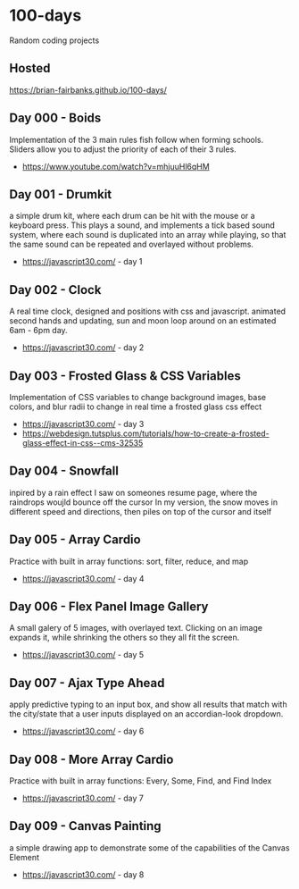 # 100-days
Random coding projects

## Hosted
https://brian-fairbanks.github.io/100-days/


## Day 000 - Boids
  Implementation of the 3 main rules fish follow when forming schools.
  Sliders allow you to adjust the priority of each of their 3 rules.
  - https://www.youtube.com/watch?v=mhjuuHl6qHM 
## Day 001 - Drumkit
  a simple drum kit, where each drum can be hit with the mouse or a keyboard press.
  This plays a sound, and implements a tick based sound system, where each sound is duplicated into an array while playing, so that the same sound can be repeated and overlayed without problems.
 - https://javascript30.com/ - day 1
## Day 002 - Clock
  A real time clock, designed and positions with css and javascript.
  animated second hands and updating, sun and moon loop around on an estimated 6am - 6pm day.
 - https://javascript30.com/ - day 2
## Day 003 - Frosted Glass & CSS Variables
  Implementation of CSS variables to change background images, base colors, and blur radii to change in real time a frosted glass css effect
 - https://javascript30.com/ - day 3
 - https://webdesign.tutsplus.com/tutorials/how-to-create-a-frosted-glass-effect-in-css--cms-32535
## Day 004 - Snowfall
  inpired by a rain effect I saw on someones resume page, where the raindrops woujld bounce off the cursor
  In my version, the snow moves in different speed and directions, then piles on top of the cursor and itself
## Day 005 - Array Cardio
  Practice with built in array functions: sort, filter, reduce, and map
  - https://javascript30.com/ - day 4
## Day 006 - Flex Panel Image Gallery
  A small galery of 5 images, with overlayed text.
  Clicking on an image expands it, while shrinking the others so they all fit the screen.
- https://javascript30.com/ - day 5
## Day 007 - Ajax Type Ahead
  apply predictive typing to an input box, and show all results that match with the city/state that a user inputs
  displayed on an accordian-look dropdown.
- https://javascript30.com/ - day 6
## Day 008 - More Array Cardio
  Practice with built in array functions: Every, Some, Find, and Find Index
- https://javascript30.com/ - day 7
## Day 009 - Canvas Painting
  a simple drawing app to demonstrate some of the capabilities of the Canvas Element
- https://javascript30.com/ - day 8
